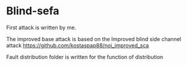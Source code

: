 # Blind-sefa
First attack is written by me. 


The improved base attack is based on the Improved blind side channel attack https://github.com/kostaspap88/noi_improved_sca 

Fault distribution folder is written for the function of distribution 
